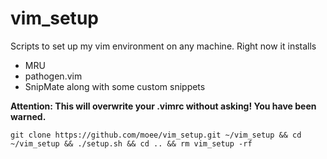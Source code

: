 vim_setup
=========

Scripts to set up my vim environment on any machine. Right now it installs

* MRU
* pathogen.vim
* SnipMate along with some custom snippets

**Attention: This will overwrite your .vimrc without asking! You have been warned.**

`git clone https://github.com/moee/vim_setup.git ~/vim_setup && cd ~/vim_setup && ./setup.sh && cd .. && rm vim_setup -rf`

